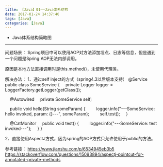 ```yaml
---
title: 【Java】01——Java体系结构
date: 2017-01-24 14:37:40
tags: [Java]
categories: [Java]
---
```

- Java体系结构简略图
<!-- more -->

--------------------------------


问题场景：
Spring项目中可以使用AOP对方法添加埋点、日志等信息，但是遇到一个问题是Spring AOP无法内部调用。

原因是本地方法直接调用时是this.method()，未使用代理类。

解决办法：
1、通过self inject的方式（spring4.3以后版本支持）
@Service
public class SomeService {
    private Logger logger = LoggerFactory.getLogger(getClass());

    @Autowired
    private SomeService self;

    public void hello(String someParam) {
        logger.info("---SomeService: hello invoked, param: {}---", someParam);
        self.test();
    }

    @CatMonitor
    public void test() {
        logger.info("---SomeService: test invoked---");
    }
} 

2、直接使用AspectJ方式，因为spring的AOP方式只允许使用于public的方法。


参考链接：
https://www.jianshu.com/p/6534945eb3b5
https://stackoverflow.com/questions/15093894/aspectj-pointcut-for-annotated-private-methods